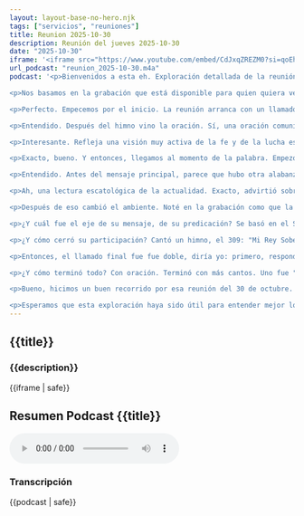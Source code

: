 ```yaml
---
layout: layout-base-no-hero.njk
tags: ["servicios", "reuniones"]
title: Reunion 2025-10-30
description: Reunión del jueves 2025-10-30
date: "2025-10-30"
iframe: '<iframe src="https://www.youtube.com/embed/CdJxqZREZM0?si=qoEhHl85I7bZUIR8" title="YouTube video player" frameborder="0" allow="accelerometer; autoplay; clipboard-write; encrypted-media; gyroscope; picture-in-picture; web-share" referrerpolicy="strict-origin-when-cross-origin" allowfullscreen></iframe>'
url_podcast: "reunion_2025-10-30.m4a"
podcast: '<p>Bienvenidos a esta eh. Exploración detallada de la reunión en la iglesia evangélica Asamblea de Dios Cristo Redentor (CR). La fecha de CR fue el 30 de octubre de 2025. Hola, sí, vamos a sumergirnos en lo que fue esa tarde.</p>

<p>Nos basamos en la grabación que está disponible para quien quiera verla en el canal de YouTube, y ADC RF 3384, ajá, y el objetivo es simple: dar un resumen claro, útil para quienes bueno, quieran revivirla o quizás no pudieron asistir, capturar un poco la esencia. Exacto. Ya desde el saludo inicial en la grabación se percibe un ambiente como de bienvenida, no, cierta expectación. Sí se siente, y es bueno recordar que estas reuniones te suelen tener una estructura, claro, combinan alabanza, oración, a veces testimonios y la enseñanza bíblica. Por supuesto, vamos a ver cómo se vio todo eso en esta ocasión. </p>

<p>Perfecto. Empecemos por el inicio. La reunión arranca con un llamado a ponerse de pie y a cantar un himno para honrar a Dios, ¿decían? Así es. Y el himno fue el número 26 del himnario Himnos de Sión. Se llama "Oh, yo quiero andar con Cristo" y la elección es significativa, eh. La letra habla de ese deseo profundo de seguir a Jesús, de vivir en santidad, de ser fiel como una declaración de intenciones desde el vamos. Totalmente. Una estrofa dice: "Oh, sí, yo quiero andar con Cristo. Oh, sí, yo quiero vivir con Cristo. Oh, sí, yo quiero morir con Cristo, quiero serle un testigo fiel". Marca un tono de consagración, de compromiso. </p>

<p>Entendido. Después del himno vino la oración. Sí, una oración comunitaria. Se agradeció por la vida, el sustento, por poder reunirse y se pidió guía, la presencia del Espíritu Santo, ¿lo habitual en una apertura? Sí, pero aquí hubo algo más. La oración fue muy clara, en bueno, en lo que llaman guerra espiritual. ¿A qué te refieres? Se escuchaba cómo reprendían todo espíritu inmundo, toda trampa diabólica, o sea, no era solo agradecer y pedir. Ah, okay, era también una declaración activa contra bueno, contra lo que perciben como fuerzas opositoras y oraron específicamente por los perdidos, por fortaleza para los creyentes. </p>

<p>Interesante. Refleja una visión muy activa de la fe y de la lucha espiritual. Exacto, una dependencia total de Dios, pero también esa conciencia de batalla constante. Bien. Luego de la oración vino una bienvenida más formal, ¿no? Sí, un saludo general, pero destacaron a una hermana que volvía a la congregación y para celebrar eso, otro himno. ¿Cuál fue esta vez? El 113. "Bienvenidos", muy apropiado, ¿verdad? Claro. Celebra la comunión, la alegría del reencuentro y esa esperanza de reunirse todos en el cielo. El coro es muy directo: "Bienvenidos, bienvenidos los hermanos, hoy aquí nos gozamos en decir bienvenidos, bienvenidos al volvernos a reunir". "Bienvenidos" pone el foco en la comunidad, en el grupo. Totalmente. Se nota que le dan un valor muy alto a eso, al apoyo mutuo, y junto con el himno escuché una pequeña exhortación, algo sobre fortalecerse en el Señor. Ajá, recordaron la promesa de que Cristo está presente donde dos o tres se reúnen en su nombre y un desafío: salir transformados, no iguales. Un llamado a la experiencia personal dentro de lo comunitario. </p>

<p>Exacto, bueno. Y entonces, llegamos al momento de la palabra. Empezó con una lectura bíblica, un pasaje muy conocido: Apocalipsis, capítulo 3, versículos 20 al 22. ¿El de Jesús llamando a la puerta? Ese mismo: "He aquí, yo estoy a la puerta y llamo. Si alguno oye mi voz y abre la puerta, entraré a él, y cenaré con él, y él conmigo". Una imagen muy íntima, no, de comunión personal. Sí, muy directa, pero ojo, que el pasaje sigue y añade una promesa fuerte, pero condicional: "Al que venciere, le daré que se siente conmigo en mi trono". O sea, no es solo recibir la invitación. Claro, conecta esa cercanía, esa cena con Jesús con la necesidad de perseverar, de vencer. Hay una acción requerida por parte del creyente y la persona que leyó hizo énfasis en eso. Sí, lo conectó directamente. Dijo que Jesús sigue llamando hoy, igual que siempre, que quiere salvar, pero espera una respuesta. Citó eso de "Volveos a mí, y yo me volveré a vosotros", insistiendo en la decisión personal. </p>

<p>Entendido. Antes del mensaje principal, parece que hubo otra alabanza y luego habló el Pastor. Correcto. Cantaron el himno 13, "Hay poder en Jesús", muy enfocado en la salvación por la sangre de Cristo y después sí, el Pastor tuvo una intervención bastante particular. ¿Qué dijo? Empezó recordando los mandamientos clave: amar a Dios, amar al prójimo. Usó el ejemplo del perdón de Cristo en la Cruz. Hasta ahí, digámoslo, esperado, pero luego su tono cambió. Expresó mucha preocupación por la situación mundial, mencionó cosas concretas: un incidente violento en Brasil, habló de lazos, o sea, trampas de Satanás, en Bolivia y Perú. ¿Y cómo conectó eso? Lo interpretó directamente como señales del fin de los tiempos. Habló de hambre, pestilencia, guerras, todo como cumplimiento de profecías. </p>

<p>Ah, una lectura escatológica de la actualidad. Exacto, advirtió sobre un futuro pacto del Anticristo con Israel, sobre la tribulación. Se notaba un sentido de urgencia muy fuerte en sus palabras. Vaya. Y además de eso, advirtió sobre cómo Satanás engaña, sobre todo, a los jóvenes y compartió algo muy personal: un canto que él mismo compuso. ¿Un canto propio? Sí, dijo que lo escribió en un momento difícil. La letra hablaba de arrepentimiento, de haberse alejado de Dios y de la necesidad de volver y predicar para ganar una corona de esmeralda y rubí. Muy personal, sí, un llamado a la reflexión y al compromiso basado en su propia experiencia. Así es, fue un momento bastante íntimo, la verdad. </p>

<p>Después de eso cambió el ambiente. Noté en la grabación como que la alabanza se puso más animada. Sí, sí, empezaron a cantar coros más rítmicos, mencionaste: "Vamos cantando hasta que baje el poder". Ese mismo. Eso es muy característico de la tradición pentecostal, no, buscar esa experiencia más tangible del Espíritu Santo a través de la alabanza fuerte, expresiva. Y en medio de esa atmósfera, presentaron a la predicadora invitada. Correcto, la hermana Marcia. Ella empezó diciendo que estaba contenta de estar ahí. Mencionó sentir un calor al entrar, sí, lo interpretó como la presencia de Dios y su testimonio, lo que contó después, fue muy interesante. ¿Qué compartió? Contó su proceso. Cómo sintió que Dios la llamaba a predicar justo en esa iglesia, pero que sintió oposición, que "el enemigo se levanta con más fuerza", dijo. ¿Una lucha espiritual como mencionabas antes? Exacto. Y recordó un consejo que le dio otra hermana, Angélica: "Anda donde el Señor te está llamando, Él va a ser tu delantero", confiar en que Dios abre camino. Ajá. Y lo más interesante fue cómo releyó su pasado. Antes, ella acompañaba a Angélica y pensaba que solo era eso, acompañante. Pero ahora entendía que Dios le estaba preparando para su propio ministerio, como que las piezas encajaron para ella en ese momento. Sí, ese patrón: llamado, obediencia, lucha y la mano de Dios preparando el camino. Muy fuerte, su testimonio. </p>

<p>¿Y cuál fue el eje de su mensaje, de su predicación? Se basó en el Salmo 23: "Jehová es mi Pastor, nada me faltará", un clásico. Sí, lo aplicó a la confianza en Dios como proveedor, guía, protector. Hizo mucho énfasis en la seguridad, incluso en los momentos más oscuros: "Aunque ande en Valle de sombra de muerte, no temeré mal alguno". Un mensaje de confianza total. Total. Y resaltó esa promesa del salmo: "Dios prepara mesa delante de mí en presencia de mis angustiadores". O sea, Dios provee y te defiende incluso cuando estás rodeado de problemas o enemigos. ¿Se dirigió a alguien en particular? Sí, habló especialmente a los jóvenes, les animó a quedarse firmes en la iglesia, a no dejarse llevar por las ofertas del mundo, mencionó drogas, alcohol. ¿Un llamado a la perseverancia para ellos? Exacto. Y les dio esperanza. Dijo que Dios tiene su tiempo para todo y que Él mismo va a atraer a los jóvenes que ha elegido, llenos de Su gracia. Un mensaje de ánimo y de confiar en la fidelidad de Dios. </p>

<p>¿Y cómo cerró su participación? Cantó un himno, el 309: "Mi Rey Soberano", un himno que habla de Jesús como Rey, pero también como amigo cercano, como fuente de alegría. ¿Un buen cierre para su mensaje? ¿Y después de ella volvió el Pastor o alguien más? Se retomó el pasaje inicial, el de Apocalipsis 3:20 para la exhortación final, volver al llamado a la puerta. Sí, insistieron mucho en esa imagen: Jesús está llamando y recalcaron que la respuesta es personal: "Si alguno oye mi voz y abre la puerta", la responsabilidad individual otra vez y lo conectaron de nuevo con la urgencia de los tiempos, los tiempos peligrosos que había mencionado el Pastor y la idea de que la venida de Cristo está cerca. </p>

<p>Entonces, el llamado final fue fue doble, diría yo: primero, responder a esa invitación personal de Cristo, abrir la puerta, y segundo, perseverar. Volvieron a la idea de "al que venciere", mantenerse firme, exacto, y mantener la vida espiritual limpia. Usaron la imagen de la vestidura sin mancha y sin arruga, poner la mirada en Jesús. Recordaron que "la mano de Dios no se ha acortado para salvar". Lograron conectar bien la invitación íntima con la necesidad de resistencia en un mundo difícil. Sí, fue un cierre que ató varios de los hilos de la reunión. </p>

<p>¿Y cómo terminó todo? Con oración. Terminó con más cantos. Uno fue "Toma, por favor, mi mano, Señor", el 304, muy de dependencia y durante la ofrenda cantaron "Te vengo a decir", cantos de entrega, de confianza. Ajá. Y el cierre, cierre fue con oración, un momento bastante intenso, sobre todo por dos jóvenes que pasaron adelante. ¿Se oró específicamente por ellos? Sí, mucho, especialmente por uno, Santiago. La oración fue muy directa hablando de liberación espiritual, reprendiendo espíritus atormentadores. Declarando libertad en Jesús, mencionando las señales de Marcos 16, quizás. Exacto. Se hizo alusión a eso: echar fuera demonios, sanidad, como manifestaciones del poder de Dios que esperaban ver. Pidieron sanidad y protección para ellos y para toda la congregación al volver a casa. Muestra una fe muy práctica en la autoridad espiritual y la intervención divina, definitivamente una creencia fuerte en que pueden actuar en nombre de Jesús y ver resultados concretos. </p>

<p>Bueno, hicimos un buen recorrido por esa reunión del 30 de octubre. Si tuviéramos que resumir los puntos clave, ¿cuáles serían? Yo diría que primero, la centralidad de la relación personal con Cristo, esa imagen de Él llamando a la puerta fue el eje. Segundo, la llamada constante a perseverar, a vencer en medio de las dificultades que perciben en el presente. Y tercero, una profunda convicción en la necesidad de depender del poder de Dios para todo, para la vida diaria y para esa lucha espiritual que describen. Nos muestra una fe que no se ve como algo pasivo, sino como una respuesta muy activa, muy comprometida. Exacto. Y esto, bueno, nos deja pensando, ¿no? El mensaje central fue: "Estoy a la puerta y llamo, si alguno oye y abre". En medio de todo el ruido que mencionaron, las preocupaciones, la lucha espiritual, ¿qué significa realmente oír Su voz y abrir la puerta hoy en la vida cotidiana? Claro, ¿cómo se equilibra esa invitación tan íntima: "cenaré con él", con esa realidad de batalla espiritual que describieron? Es una tensión interesante, ¿verdad? Algo para que cada uno medite más allá de este resumen que hicimos. Sin duda. </p>

<p>Esperamos que esta exploración haya sido útil para entender mejor lo que se vivió y compartió en EYAD esa tarde. Un vistazo a una fe vivida con intensidad, con urgencia y también con mucha esperanza. Ojalá que sí. Hasta nuestro próximo encuentro.</p>'
---
```


<section class="reunion section bg-gray-ligth">
  <article class="container full-lg-screen">
    <h2 class="section-title">{{title}}</h2>
    <aside class="text-center">
      <h3 class="p1">{{description}}</h3>
      <div class="video-responsive-container">
        {{iframe | safe}}
      </div>
    </aside>
  </article>

  <article>
    <h2 class="p1">Resumen Podcast {{title}}</h2>
    <audio controls class="p1">
      <source src="/assets/audio/{{url_podcast|safe}}" type="audio/mp4">
      Tu navegador no soporta el elemento de audio.
    </audio>
    <h3 class="p1">Transcripción</h3>
    <div id="transcripcion-podcast">
      {{podcast | safe}}
    </div>
  </article>
</section>
